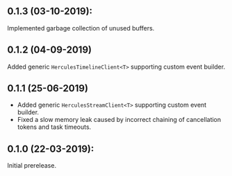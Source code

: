 ## 0.1.3 (03-10-2019):

Implemented garbage collection of unused buffers.

## 0.1.2 (04-09-2019)

Added generic `HerculesTimelineClient<T>` supporting custom event builder.

## 0.1.1 (25-06-2019)

- Added generic `HerculesStreamClient<T>` supporting custom event builder.
- Fixed a slow memory leak caused by incorrect chaining of cancellation tokens and task timeouts.

## 0.1.0 (22-03-2019): 

Initial prerelease.
